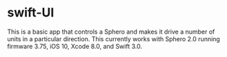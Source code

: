 # swift-UI
This is a basic app that controls a Sphero and makes it drive a number of units in a particular direction. This currently works with Sphero 2.0 running firmware 3.75, iOS 10, Xcode 8.0, and Swift 3.0.
